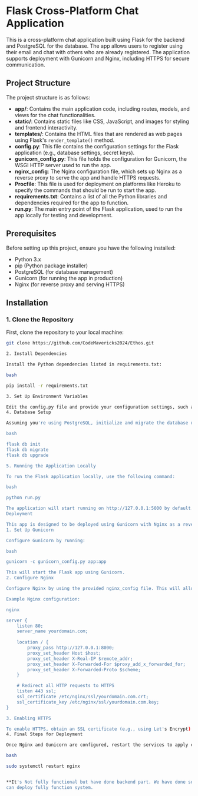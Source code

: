 # Flask Cross-Platform Chat Application

This is a cross-platform chat application built using Flask for the backend and PostgreSQL for the database. The app allows users to register using their email and chat with others who are already registered. The application supports deployment with Gunicorn and Nginx, including HTTPS for secure communication.

## Project Structure

The project structure is as follows:

- **app/**: Contains the main application code, including routes, models, and views for the chat functionalities.
- **static/**: Contains static files like CSS, JavaScript, and images for styling and frontend interactivity.
- **templates/**: Contains the HTML files that are rendered as web pages using Flask's `render_template()` method.
- **config.py**: This file contains the configuration settings for the Flask application (e.g., database settings, secret keys).
- **gunicorn_config.py**: This file holds the configuration for Gunicorn, the WSGI HTTP server used to run the app.
- **nginx_config**: The Nginx configuration file, which sets up Nginx as a reverse proxy to serve the app and handle HTTPS requests.
- **Procfile**: This file is used for deployment on platforms like Heroku to specify the commands that should be run to start the app.
- **requirements.txt**: Contains a list of all the Python libraries and dependencies required for the app to function.
- **run.py**: The main entry point of the Flask application, used to run the app locally for testing and development.

## Prerequisites

Before setting up this project, ensure you have the following installed:

- Python 3.x
- pip (Python package installer)
- PostgreSQL (for database management)
- Gunicorn (for running the app in production)
- Nginx (for reverse proxy and serving HTTPS)

## Installation

### 1. Clone the Repository

First, clone the repository to your local machine:

```bash
git clone https://github.com/CodeMavericks2024/Ethos.git

2. Install Dependencies

Install the Python dependencies listed in requirements.txt:

bash

pip install -r requirements.txt

3. Set Up Environment Variables

Edit the config.py file and provide your configuration settings, such as database connection, secret keys, etc.
4. Database Setup

Assuming you're using PostgreSQL, initialize and migrate the database using Flask-Migrate:

bash

flask db init
flask db migrate
flask db upgrade

5. Running the Application Locally

To run the Flask application locally, use the following command:

bash

python run.py

The application will start running on http://127.0.0.1:5000 by default.
Deployment

This app is designed to be deployed using Gunicorn with Nginx as a reverse proxy.
1. Set Up Gunicorn

Configure Gunicorn by running:

bash

gunicorn -c gunicorn_config.py app:app

This will start the Flask app using Gunicorn.
2. Configure Nginx

Configure Nginx by using the provided nginx_config file. This will allow Nginx to act as a reverse proxy for your Gunicorn server, handling HTTPS requests.

Example Nginx configuration:

nginx

server {
    listen 80;
    server_name yourdomain.com;
    
    location / {
        proxy_pass http://127.0.0.1:8000;
        proxy_set_header Host $host;
        proxy_set_header X-Real-IP $remote_addr;
        proxy_set_header X-Forwarded-For $proxy_add_x_forwarded_for;
        proxy_set_header X-Forwarded-Proto $scheme;
    }

    # Redirect all HTTP requests to HTTPS
    listen 443 ssl;
    ssl_certificate /etc/nginx/ssl/yourdomain.com.crt;
    ssl_certificate_key /etc/nginx/ssl/yourdomain.com.key;
}

3. Enabling HTTPS

To enable HTTPS, obtain an SSL certificate (e.g., using Let's Encrypt) and modify the nginx_config file accordingly. This ensures secure communication between the client and server.
4. Final Steps for Deployment

Once Nginx and Gunicorn are configured, restart the services to apply changes:

bash

sudo systemctl restart nginx


**It's Not fully functional but have done backend part. We have done some frontend part but havent integrated with backend If we get chance then we 
can deploy fully function system.
